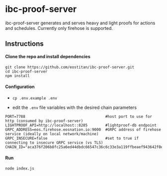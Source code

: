 # ibc-proof-server

ibc-proof-server generates and serves heavy and light proofs for actions and schedules. Currently only firehose is supported.

## Instructions

#### Clone the repo and install dependencies

```
git clone https://github.com/eostitan/ibc-proof-server.git
cd ibc-proof-server
npm install
```

#### Configuration

- `cp .env.example .env`

- edit the `.env` file variables with the desired chain parameters

```
PORT=7788                                    #host port to use for http (consumed by ibc-proof-server)
LIGHTPROOF_API=http://localhost::8285        #lightproof-db endpoint
GRPC_ADDRESS=eos.firehose.eosnation.io:9000  #GRPC address of firehose service (ideally on local network/machine)
GRPC_INSECURE=false                          #set to true if connecting to insecure GRPC service (vs TLS)
CHAIN_ID="aca376f206b8fc25a6ed44dbdc66547c36c6c33e3a119ffbeaef943642f0e906"
```


#### Run
```
node index.js
```
